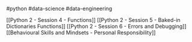#python #data-science #data-engineering 

[[Python 2 - Session 4 - Functions]]
[[Python 2 - Session 5 - Baked-in Dictionaries Functions]]
[[Python 2 - Session 6 - Errors and Debugging]]
[[Behavioural Skills and Mindsets - Personal Responsibility]]
